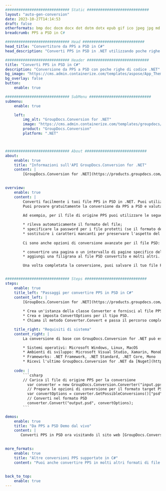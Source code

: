 ```yaml
---
############################# Static ############################
layout: "auto-gen-conversion"
date: 2023-10-27T14:14:53
draft: false
otherformats: bmp doc docm docx dot dotm dotx epub gif ico jpeg jpg md odt ott pdf png psd rtf tex tif tiff txt xps
breadcrumb: PPS a PSD in C#

############################# Head ############################
head_title: "Convertitore da PPS a PSD in C#"
head_description: "Converti PPS in PSD in .NET utilizzando poche righe di codice. Utilizza l'API di conversione dei documenti di GroupDocs per convertire oltre 160 formati di file."

############################# Header ############################
title: "Converti PPS in PSD in C#"
description: "Conversione da PPS a PSD con poche righe di codice .NET"
bg_image: "https://cms.admin.containerize.com/templates/aspose/App_Themes/V3/images/bg/header1.png"
bg_overlay: false
button:
    enable: true

############################# SubMenu ############################
submenu:
    enable: true

    left:
        img_alt: "GroupDocs.Conversion for .NET"
        image: "https://cms.admin.containerize.com/templates/groupdocs/images/product-logos/90x90-noborder/groupdocs-conversion-net.png"
        product: "GroupDocs.Conversion"
        platform: ".NET"



############################# About ############################
about:
    enable: true
    title: "Informazioni sull'API GroupDocs.Conversion for .NET"
    content: |
        [GroupDocs.Conversion for .NET](https://products.groupdocs.com/conversion/net/) può essere utilizzato per convertire Microsoft Word, Excel, PowerPoint, PDF, Visio e altri formati. GroupDocs.Conversion è un'API standalone adatta per sistemi interni e back-end in cui sono richieste prestazioni elevate. Non dipende da alcun software come Microsoft o Open Office.
    

overview:
    enable: true
    content: |
        Converti facilmente i tuoi file PPS in PSD in .NET. Puoi utilizzare solo un paio di righe di codice C# in qualsiasi piattaforma a tua scelta come: Windows, Linux, macOS.
        Puoi provare gratuitamente la conversione da PPS a PSD e valutare la qualità dei risultati della conversione. Insieme a semplici scenari di conversione di file, puoi provare opzioni più avanzate per caricare il file di origine PPS e per salvare il risultato di output PSD. 
        
        Ad esempio, per il file di origine PPS puoi utilizzare le seguenti opzioni di caricamento:

        * rileva automaticamente il formato del file;
        * specificare la password per i file protetti (se il formato del file lo supporta);
        * sostituire i caratteri mancanti per preservare l'aspetto del documento.
        
        Ci sono anche opzioni di conversione avanzate per il file PSD:

        * convertire una pagina o un intervallo di pagine specifico del documento;
        * aggiungi una filigrana al file PSD convertito e molti altri.

        Una volta completata la conversione, puoi salvare il tuo file PSD nel percorso del file locale o in qualsiasi archivio di terze parti come FTP, Amazon S3, Google Drive, Dropbox ecc. Nota: per convertire PPS in {{ TO}} non è necessario alcun software aggiuntivo installato, come MS Office, Open Office, Adobe Acrobat Reader ecc.


############################# Steps ############################
steps:
    enable: true
    title_left: "Passaggi per convertire PPS in PSD in C#"
    content_left: |
        [GroupDocs.Conversion for .NET](https://products.groupdocs.com/conversion/net/) consente agli sviluppatori di convertire facilmente un file PPS in PSD con poche righe di codice.
        
        * Crea un'istanza della classe Converter e fornisci al file PPS il percorso completo
        * Crea e imposta ConvertOptions per il tipo PSD.
        * Chiama il metodo Converter.Convert e passa il percorso completo e il formato (PSD) come parametro

    title_right: "Requisiti di sistema"
    content_right: |
        La conversione di base con GroupDocs.Conversion for .NET può essere eseguita in pochi semplici passaggi. Le nostre API sono supportate su tutte le principali piattaforme e sistemi operativi. Prima di eseguire il codice seguente, assicurati di avere i seguenti prerequisiti installati sul tuo sistema.

        * Sistemi operativi: Microsoft Windows, Linux, MacOS
        * Ambienti di sviluppo: Microsoft Visual Studio, Xamarin, MonoDevelop
        * Frameworks: .NET Framework, .NET Standard, .NET Core, Mono
        * Ricevi l'ultimo GroupDocs.Conversion for .NET da [Nuget](https://www.nuget.org/packages/groupdocs.conversion)
         
    code: |
        ```csharp    
        // Carica il file di origine PPS per la conversione
          var converter = new GroupDocs.Conversion.Converter("input.pps");
          // Prepara le opzioni di conversione per il formato target PSD
          var convertOptions = converter.GetPossibleConversions()["psd"].ConvertOptions;
          // Converti nel formato PSD
          converter.Convert("output.psd", convertOptions);
        ```

demos:
    enable: true
    title: "Da PPS a PSD Demo dal vivo"
    content: |
       Converti PPS in PSD ora visitando il sito web [GroupDocs.Conversion App](https://products.groupdocs.app/conversion/family). La demo online presenta i seguenti vantaggi
          

more_formats:
    enable: true
    title: "Altre conversioni PPS supportate in C#"
    content: "Puoi anche convertire PPS in molti altri formati di file. Si prega di consultare l'elenco di seguito."
       
       
back_to_top:
    enable: true
---
```

